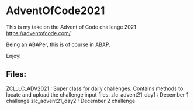 # AdventOfCode2021
This is my take on the Advent of Code challenge 2021 https://adventofcode.com/

Being an ABAPer, this is of course in ABAP.

Enjoy!

Files:
---------------------
ZCL_LC_ADV2021 : Super class for daily challenges. Contains methods to locate and upload the challenge input files.
zlc_advent21_day1 : December 1 challenge
zlc_advent21_day2 : December 2 challenge

